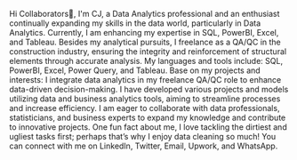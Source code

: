 Hi Collaborators👋, I'm CJ, a Data Analytics professional and an enthusiast continually expanding my skills in the data world, particularly in Data Analytics. Currently, I am enhancing my expertise in SQL, PowerBI, Excel, and Tableau. Besides my analytical pursuits, I freelance as a QA/QC in the construction industry, ensuring the integrity and reinforcement of structural elements through accurate analysis.
My languages and tools include: SQL, PowerBI, Excel, Power Query, and Tableau.
Base on my projects and interests: I integrate data analytics in my freelance QA/QC role to enhance data-driven decision-making. I have developed various projects and models utilizing data and business analytics tools, aiming to streamline processes and increase efficiency.
I am eager to collaborate with data professionals, statisticians, and business experts to expand my knowledge and contribute to innovative projects.
One fun fact about me, I love tackling the dirtiest and ugliest tasks first; perhaps that’s why I enjoy data cleaning so much!
You can connect with me on LinkedIn, Twitter, Email, Upwork, and WhatsApp. 
